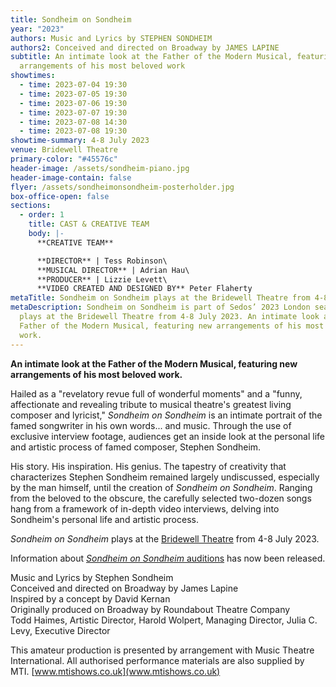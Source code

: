 ```yaml
---
title: Sondheim on Sondheim
year: "2023"
authors: Music and Lyrics by STEPHEN SONDHEIM
authors2: Conceived and directed on Broadway by JAMES LAPINE
subtitle: An intimate look at the Father of the Modern Musical, featuring new
  arrangements of his most beloved work
showtimes:
  - time: 2023-07-04 19:30
  - time: 2023-07-05 19:30
  - time: 2023-07-06 19:30
  - time: 2023-07-07 19:30
  - time: 2023-07-08 14:30
  - time: 2023-07-08 19:30
showtime-summary: 4-8 July 2023
venue: Bridewell Theatre
primary-color: "#45576c"
header-image: /assets/sondheim-piano.jpg
header-image-contain: false
flyer: /assets/sondheimonsondheim-posterholder.jpg
box-office-open: false
sections:
  - order: 1
    title: CAST & CREATIVE TEAM
    body: |-
      **CREATIVE TEAM**

      **DIRECTOR** | Tess Robinson\
      **MUSICAL DIRECTOR** | Adrian Hau\
      **PRODUCER** | Lizzie Levett\
      **VIDEO CREATED AND DESIGNED BY** Peter Flaherty
metaTitle: Sondheim on Sondheim plays at the Bridewell Theatre from 4-8 July 2023
metaDescription: Sondheim on Sondheim is part of Sedos’ 2023 London season and
  plays at the Bridewell Theatre from 4-8 July 2023. An intimate look at the
  Father of the Modern Musical, featuring new arrangements of his most beloved
  work.
---
```

**An intimate look at the Father of the Modern Musical, featuring new arrangements of his most beloved work.**

Hailed as a "revelatory revue full of wonderful moments" and a "funny, affectionate and revealing tribute to musical theatre's greatest living composer and lyricist," *Sondheim on Sondheim* is an intimate portrait of the famed songwriter in his own words... and music. Through the use of exclusive interview footage, audiences get an inside look at the personal life and artistic process of famed composer, Stephen Sondheim.

His story. His inspiration. His genius. The tapestry of creativity that characterizes Stephen Sondheim remained largely undiscussed, especially by the man himself, until the creation of *Sondheim on Sondheim*. Ranging from the beloved to the obscure, the carefully selected two-dozen songs hang from a framework of in-depth video interviews, delving into Sondheim's personal life and artistic process.

*Sondheim on Sondheim* plays at the [Bridewell Theatre](https://sedos.co.uk/venues/bridewell) from 4-8 July 2023.

Information about [*Sondheim on Sondheim* auditions](https://www.sedos.co.uk/events/sondheim-on-sondheim-auditions) has now been released. 

Music and Lyrics by Stephen Sondheim\
Conceived and directed on Broadway by James Lapine\
Inspired by a concept by David Kernan\
Originally produced on Broadway by Roundabout Theatre Company\
Todd Haimes, Artistic Director, Harold Wolpert, Managing Director, Julia C. Levy, Executive Director

This amateur production is presented by arrangement with Music Theatre International. All authorised performance materials are also supplied by MTI. [www.mtishows.co.uk](www.mtishows.co.uk)